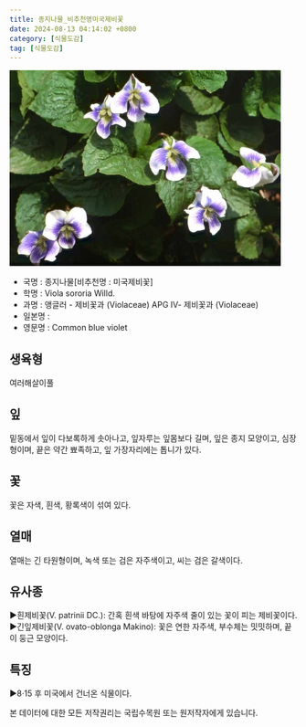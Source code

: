 ```yaml
---
title: 종지나물_비추천명미국제비꽃
date: 2024-08-13 04:14:02 +0800
category: [식물도감]
tag: [식물도감]
---
```




![종지나물[비추천명 : 미국제비꽃]](/assets/img/fileUpload/plants/basic/Violaceae/Viola/2344/1_th2.JPG)
- 국명 : 종지나물[비추천명 : 미국제비꽃]
- 학명 : Viola sororia Willd.
- 과명 : 앵글러 - 제비꽃과 (Violaceae) APG Ⅳ- 제비꽃과 (Violaceae)
- 일본명 : 
- 영문명 : Common blue violet


## 생육형
여러해살이풀 
## 잎
밑동에서 잎이 다보록하게 솟아나고, 잎자루는 잎몸보다 길며, 잎은 종지 모양이고, 심장형이며, 끝은 약간 뾰족하고, 잎 가장자리에는 톱니가 있다.
## 꽃
꽃은 자색, 흰색, 황록색이 섞여 있다.
## 열매
열매는 긴 타원형이며, 녹색 또는 검은 자주색이고, 씨는 검은 갈색이다.
## 유사종
▶흰제비꽃(V. patrinii DC.): 간혹 흰색 바탕에 자주색 줄이 있는 꽃이 피는 제비꽃이다. 
▶긴잎제비꽃(V. ovato-oblonga Makino): 꽃은 연한 자주색, 부수체는 밋밋하며, 끝이 둥근 모양이다.
## 특징
▶8·15 후 미국에서 건너온 식물이다.






본 데이터에 대한 모든 저작권리는 국립수목원 또는 원저작자에게 있습니다.
